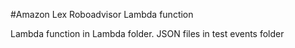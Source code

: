 #Amazon Lex Roboadvisor Lambda function

Lambda function in Lambda folder.
JSON files in test events folder